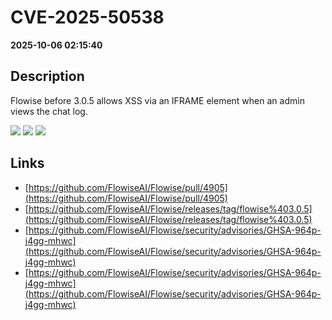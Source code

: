# CVE-2025-50538

**2025-10-06 02:15:40**

## Description
Flowise before 3.0.5 allows XSS via an IFRAME element when an admin views the chat log.

![](https://img.shields.io/static/v1?label=Score&message=8.2&color=red)
![](https://img.shields.io/static/v1?label=Severity&message=HIGH&color=red)
![](https://img.shields.io/static/v1?label=CWE&message=XSS&color=green)

## Links
- [https://github.com/FlowiseAI/Flowise/pull/4905](https://github.com/FlowiseAI/Flowise/pull/4905)
- [https://github.com/FlowiseAI/Flowise/releases/tag/flowise%403.0.5](https://github.com/FlowiseAI/Flowise/releases/tag/flowise%403.0.5)
- [https://github.com/FlowiseAI/Flowise/security/advisories/GHSA-964p-j4gg-mhwc](https://github.com/FlowiseAI/Flowise/security/advisories/GHSA-964p-j4gg-mhwc)
- [https://github.com/FlowiseAI/Flowise/security/advisories/GHSA-964p-j4gg-mhwc](https://github.com/FlowiseAI/Flowise/security/advisories/GHSA-964p-j4gg-mhwc)
